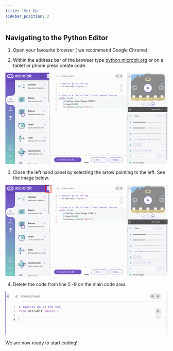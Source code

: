 ```yaml
---
title: 'Set Up'
sidebar_position: 2
---
```


## Navigating to the Python Editor

1. Open your favourite browser ( we recommend Google Chrome).

2. Within the address bar of the browser type [python.microbit.org](https://python.microbit.org/) or on a tablet or phone press create code.

![the micro:bit Python Editor](./img/PythonEditor.png)

3. Close the left hand panel by selecting the arrow pointing to the left. See the image below.

![Closing the left hand panel](./img/CloseButton.png)

4. Delete the code from line 5 -9 on the main code area.

![Code set up](./img/CodeSetUp.png)

We are now ready to start coding!
